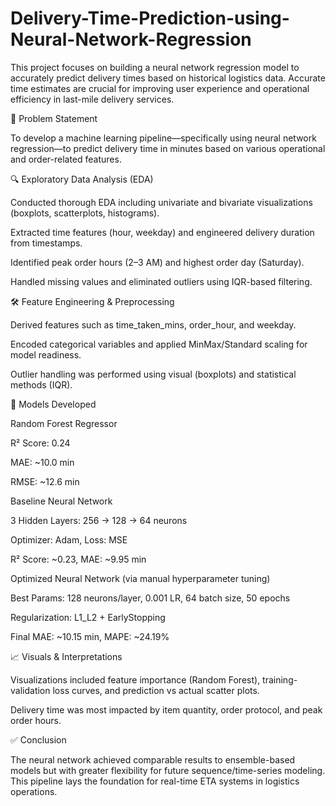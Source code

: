 # Delivery-Time-Prediction-using-Neural-Network-Regression

This project focuses on building a neural network regression model to accurately predict delivery times based on historical logistics data. Accurate time estimates are crucial for improving user experience and operational efficiency in last-mile delivery services.

📌 Problem Statement

To develop a machine learning pipeline—specifically using neural network regression—to predict delivery time in minutes based on various operational and order-related features.

🔍 Exploratory Data Analysis (EDA)

Conducted thorough EDA including univariate and bivariate visualizations (boxplots, scatterplots, histograms).

Extracted time features (hour, weekday) and engineered delivery duration from timestamps.

Identified peak order hours (2–3 AM) and highest order day (Saturday).

Handled missing values and eliminated outliers using IQR-based filtering.

🛠️ Feature Engineering & Preprocessing

Derived features such as time_taken_mins, order_hour, and weekday.

Encoded categorical variables and applied MinMax/Standard scaling for model readiness.

Outlier handling was performed using visual (boxplots) and statistical methods (IQR).

🤖 Models Developed

Random Forest Regressor

R² Score: 0.24

MAE: ~10.0 min

RMSE: ~12.6 min

Baseline Neural Network

3 Hidden Layers: 256 → 128 → 64 neurons

Optimizer: Adam, Loss: MSE

R² Score: ~0.23, MAE: ~9.95 min

Optimized Neural Network (via manual hyperparameter tuning)

Best Params: 128 neurons/layer, 0.001 LR, 64 batch size, 50 epochs

Regularization: L1_L2 + EarlyStopping

Final MAE: ~10.15 min, MAPE: ~24.19%

📈 Visuals & Interpretations

Visualizations included feature importance (Random Forest), training-validation loss curves, and prediction vs actual scatter plots.

Delivery time was most impacted by item quantity, order protocol, and peak order hours.

✅ Conclusion

The neural network achieved comparable results to ensemble-based models but with greater flexibility for future sequence/time-series modeling. This pipeline lays the foundation for real-time ETA systems in logistics operations.

